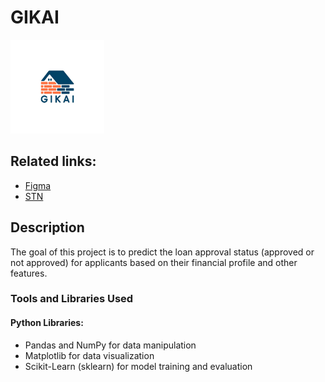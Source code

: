# GIKAI 
<img src="Images/photo_5280984001118592583_y.jpg" alt="Image" width="150" height="150">

## Related links:
- [Figma](https://www.figma.com/design/jOzTUk7NhmJicNSqzc3bp4/Mortgage?node-id=2-3&t=1ido27xw4pG9GFi6-1)
- [STN](https://www.figma.com/board/VE5oUcTaRaOu5QCqxp4le3/Untitled?node-id=0-1&t=wyUOtzjhV9sUJNwP-1)
## Description
The goal of this project is to predict the loan approval status (approved or not approved) for applicants based on their financial profile and other features.
### Tools and Libraries Used
#### Python Libraries:
- Pandas and NumPy for data manipulation
- Matplotlib for data visualization
- Scikit-Learn (sklearn) for model training and evaluation
